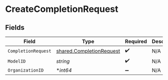 # CreateCompletionRequest


## Fields

| Field                                                                       | Type                                                                        | Required                                                                    | Description                                                                 |
| --------------------------------------------------------------------------- | --------------------------------------------------------------------------- | --------------------------------------------------------------------------- | --------------------------------------------------------------------------- |
| `CompletionRequest`                                                         | [shared.CompletionRequest](../../../pkg/models/shared/completionrequest.md) | :heavy_check_mark:                                                          | N/A                                                                         |
| `ModelID`                                                                   | *string*                                                                    | :heavy_check_mark:                                                          | N/A                                                                         |
| `OrganizationID`                                                            | **int64*                                                                    | :heavy_minus_sign:                                                          | N/A                                                                         |